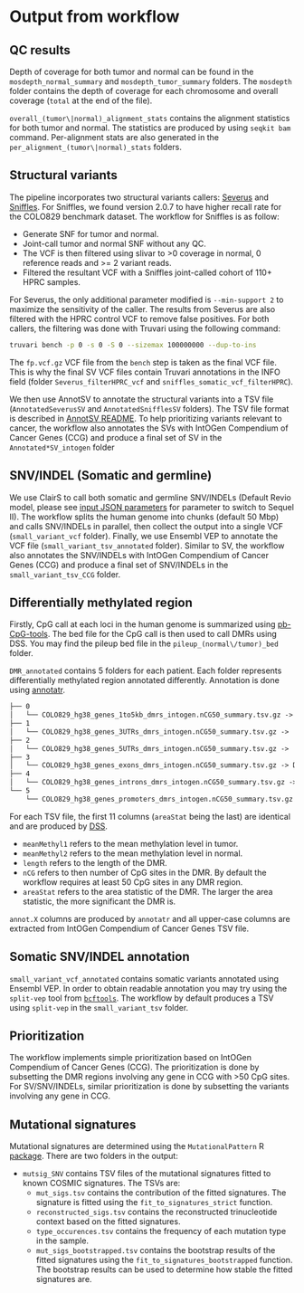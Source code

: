 # Output from workflow

## QC results

Depth of coverage for both tumor and normal can be found in the `mosdepth_normal_summary` and `mosdepth_tumor_summary` folders. 
The `mosdepth` folder contains the depth of coverage for each chromosome and overall coverage (`total` at the end of the file).

`overall_(tumor\|normal)_alignment_stats` contains the alignment statistics for both tumor and normal. The statistics are produced by
using `seqkit bam` command. Per-alignment stats are also generated in the `per_alignment_(tumor\|normal)_stats` folders.

## Structural variants

The pipeline incorporates two structural variants callers: [Severus](https://github.com/KolmogorovLab/Severus) and [Sniffles](https://github.com/fritzsedlazeck/Sniffles). 
For Sniffles, we found version 2.0.7 to have higher recall rate for the COLO829 benchmark dataset. The workflow for Sniffles is as follow:

- Generate SNF for tumor and normal.
- Joint-call tumor and normal SNF without any QC. 
- The VCF is then filtered using slivar to >0 coverage in normal, 0 reference reads and >= 2 variant reads. 
- Filtered the resultant VCF with a Sniffles joint-called cohort of 110+ HPRC samples. 

For Severus, the only additional parameter modified is `--min-support 2` to maximize the sensitivity of the caller. The results from Severus are also
filtered with the HPRC control VCF to remove false positives. For both callers, the filtering was done with Truvari using the following command:

``` bash
truvari bench -p 0 -s 0 -S 0 --sizemax 100000000 --dup-to-ins
```

The `fp.vcf.gz` VCF file from the `bench` step is taken as the final VCF file. This is why the final SV VCF files contain Truvari annotations in the INFO field (folder `Severus_filterHPRC_vcf` and `sniffles_somatic_vcf_filterHPRC`).

We then use AnnotSV to annotate the structural variants into a TSV file (`AnnotatedSeverusSV` and `AnnotatedSnifflesSV` folders). The TSV file format is described in [AnnotSV README](https://github.com/lgmgeo/AnnotSV/blob/master/README.AnnotSV_latest.pdf).
To help prioritizing variants relevant to cancer, the workflow also annotates the SVs with IntOGen Compendium of Cancer Genes (CCG) and produce a final set of SV in the `Annotated*SV_intogen` folder

## SNV/INDEL (Somatic and germline)

We use ClairS to call both somatic and germline SNV/INDELs (Default Revio model, please see [input JSON parameters](step-by-step.md#input-json-parameters) 
for parameter to switch to Sequel II). The workflow splits the human genome into chunks (default 50 Mbp) and calls SNV/INDELs in parallel, then collect
the output into a single VCF (`small_variant_vcf` folder). Finally, we use Ensembl VEP to annotate the VCF file (`small_variant_tsv_annotated` folder). Similar to SV, the workflow also annotates the SNV/INDELs with IntOGen Compendium of Cancer Genes (CCG) and produce a final set of SNV/INDELs in the `small_variant_tsv_CCG` folder.

## Differentially methylated region

Firstly, CpG call at each loci in the human genome is summarized using [pb-CpG-tools](https://github.com/PacificBiosciences/pb-CpG-tools). The bed file for the CpG call is then used to call DMRs using DSS. You
may find the pileup bed file in the `pileup_(normal\/tumor)_bed` folder.

`DMR_annotated` contains 5 folders for each patient. Each folder represents differentially methylated region 
annotated differently. Annotation is done using [annotatr](https://bioconductor.org/packages/devel/bioc/vignettes/annotatr/inst/doc/annotatr-vignette.html).

``` markdown
├── 0
│   └── COLO829_hg38_genes_1to5kb_dmrs_intogen.nCG50_summary.tsv.gz -> DMRs that are 1 to 5 kbp away from TSS of genes
├── 1
│   └── COLO829_hg38_genes_3UTRs_dmrs_intogen.nCG50_summary.tsv.gz ->  DMRs that are 3'UTR of genes
├── 2
│   └── COLO829_hg38_genes_5UTRs_dmrs_intogen.nCG50_summary.tsv.gz ->  DMRs that are 5'UTR of genes
├── 3
│   └── COLO829_hg38_genes_exons_dmrs_intogen.nCG50_summary.tsv.gz -> DMRs that are exons of genes
├── 4
│   └── COLO829_hg38_genes_introns_dmrs_intogen.nCG50_summary.tsv.gz -> DMRs that are introns of genes
└── 5
    └── COLO829_hg38_genes_promoters_dmrs_intogen.nCG50_summary.tsv.gz -> DMRs that are (known) promoters of genes
```

For each TSV file, the first 11 columns (`areaStat` being the last) are identical and 
are produced by [DSS](https://bioconductor.org/packages/release/bioc/html/DSS.html). 
- `meanMethyl1` refers to the mean methylation level in tumor.
- `meanMethyl2` refers to the mean methylation level in normal.
- `length` refers to the length of the DMR.
- `nCG` refers to then number of CpG sites in the DMR. By default the workflow requires at least 50 CpG sites in any DMR region.
- `areaStat` refers to the area statistic of the DMR. The larger the area statistic, the more significant the DMR is.

`annot.X` columns are produced by `annotatr` and all upper-case columns are extracted from IntOGen Compendium of Cancer Genes TSV file.

## Somatic SNV/INDEL annotation

`small_variant_vcf_annotated` contains somatic variants annotated using Ensembl VEP. In order to obtain readable annotation 
you may try using the `split-vep` tool from [`bcftools`](https://samtools.github.io/bcftools/howtos/plugin.split-vep.html). The workflow
by default produces a TSV using `split-vep` in the `small_variant_tsv` folder.

## Prioritization

The workflow implements simple prioritization based on IntOGen Compendium of Cancer Genes (CCG). The prioritization is done by
subsetting the DMR regions involving any gene in CCG with >50 CpG sites. For SV/SNV/INDELs, similar prioritization is done
by subsetting the variants involving any gene in CCG.

## Mutational signatures

Mutational signatures are determined using the `MutationalPattern` R [package](https://bioconductor.org/packages/release/bioc/html/MutationalPatterns.html).
There are two folders in the output:
- `mutsig_SNV` contains TSV files of the mutational signatures fitted to known COSMIC signatures. The TSVs are:
  - `mut_sigs.tsv` contains the contribution of the fitted signatures. The signature is fitted using the `fit_to_signatures_strict` function.
  - `reconstructed_sigs.tsv` contains the reconstructed trinucleotide context based on the fitted signatures.
  - `type_occurences.tsv` contains the frequency of each mutation type in the sample.
  - `mut_sigs_bootstrapped.tsv` contains the bootstrap results of the fitted signatures using the `fit_to_signatures_bootstrapped` function.
    The bootstrap results can be used to determine how stable the fitted signatures are.